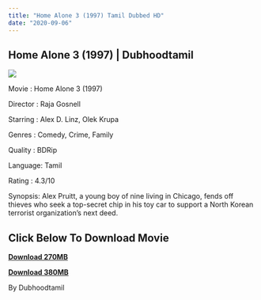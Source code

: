```yaml
---
title: "Home Alone 3 (1997) Tamil Dubbed HD"
date: "2020-09-06"
---
```


## Home Alone 3 (1997) | Dubhoodtamil

[![](https://1.bp.blogspot.com/-JPTTYpntnZA/X1TXvM9sC2I/AAAAAAAACYM/k7-8QA3XtSQul1IIAn9yS5grN5tiaKj0QCNcBGAsYHQ/w350-h500/home-alone-3-585e6147c639a.jpg)](https://1.bp.blogspot.com/-JPTTYpntnZA/X1TXvM9sC2I/AAAAAAAACYM/k7-8QA3XtSQul1IIAn9yS5grN5tiaKj0QCNcBGAsYHQ/s1426/home-alone-3-585e6147c639a.jpg)

Movie : Home Alone 3 (1997) 

Director : Raja Gosnell 

Starring : Alex D. Linz, Olek Krupa 

Genres : Comedy, Crime, Family 

Quality : BDRip 

Language: Tamil 

Rating : 4.3/10 

Synopsis: Alex Pruitt, a young boy of nine living in Chicago, fends off thieves who seek a top-secret chip in his toy car to support a North Korean terrorist organization’s next deed.

## **Click Below To Download Movie**

**[Download 270MB](https://oncehelp.com/home-alone-5)**

**[Download 380MB](https://oncehelp.com/home-alone-6)**

By Dubhoodtamil
